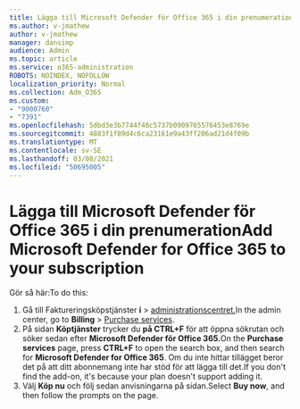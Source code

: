 ```yaml
---
title: Lägga till Microsoft Defender för Office 365 i din prenumeration
ms.author: v-jmathew
author: v-jmathew
manager: dansimp
audience: Admin
ms.topic: article
ms.service: o365-administration
ROBOTS: NOINDEX, NOFOLLOW
localization_priority: Normal
ms.collection: Adm_O365
ms.custom:
- "9000760"
- "7391"
ms.openlocfilehash: 5dbd3e3b7744f48c5737b0909765576453e8769e
ms.sourcegitcommit: 4883f1f89d4c6ca23161e9a43ff206ad21d4f09b
ms.translationtype: MT
ms.contentlocale: sv-SE
ms.lasthandoff: 03/08/2021
ms.locfileid: "50695005"
---
```

# <a name="add-microsoft-defender-for-office-365-to-your-subscription"></a><span data-ttu-id="3a2e0-102">Lägga till Microsoft Defender för Office 365 i din prenumeration</span><span class="sxs-lookup"><span data-stu-id="3a2e0-102">Add Microsoft Defender for Office 365 to your subscription</span></span>

<span data-ttu-id="3a2e0-103">Gör så här:</span><span class="sxs-lookup"><span data-stu-id="3a2e0-103">To do this:</span></span>

1. <span data-ttu-id="3a2e0-104">Gå till Faktureringsköpstjänster **i**  >  [administrationscentret.](https://go.microsoft.com/fwlink/p/?linkid=868433)</span><span class="sxs-lookup"><span data-stu-id="3a2e0-104">In the admin center, go to **Billing** > [Purchase services](https://go.microsoft.com/fwlink/p/?linkid=868433).</span></span>
2. <span data-ttu-id="3a2e0-105">På sidan **Köptjänster** trycker du **på CTRL+F** för att öppna sökrutan och söker sedan efter **Microsoft Defender för Office 365.**</span><span class="sxs-lookup"><span data-stu-id="3a2e0-105">On the **Purchase services** page, press **CTRL+F** to open the search box, and then search for **Microsoft Defender for Office 365**.</span></span> <span data-ttu-id="3a2e0-106">Om du inte hittar tillägget beror det på att ditt abonnemang inte har stöd för att lägga till det.</span><span class="sxs-lookup"><span data-stu-id="3a2e0-106">If you don't find the add-on, it's because your plan doesn't support adding it.</span></span>
3. <span data-ttu-id="3a2e0-107">Välj **Köp nu** och följ sedan anvisningarna på sidan.</span><span class="sxs-lookup"><span data-stu-id="3a2e0-107">Select **Buy now**, and then follow the prompts on the page.</span></span>
